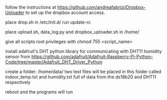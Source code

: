 follow the instructions at https://github.com/andreafabrizi/Dropbox-Uploader 
to set up the dropbox account access.

place drop.sh in /etc/init.d/
run update-rc

place upload.sh, data_log.py and dropbox_uploader.sh in /home/

give all scripts root privileges with chmod 755 <script_name>

install adafruit's DHT python library for communicating with DHT11 humidity sensor from https://github.com/adafruit/Adafruit-Raspberry-Pi-Python-Code/tree/master/Adafruit_DHT_Driver_Python

create a folder: /home/data/
two text files will be placed in this folder called indoor_temp.txt and humidity.txt full of data from the ds18b20 and DHT11 respectively

reboot and the programs will run

